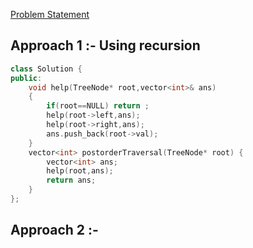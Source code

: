 [Problem Statement](https://leetcode.com/problems/binary-tree-postorder-traversal/)

## Approach 1 :- Using recursion

```cpp
class Solution {
public:
    void help(TreeNode* root,vector<int>& ans)
    {
        if(root==NULL) return ;
        help(root->left,ans);
        help(root->right,ans);
        ans.push_back(root->val);
    }
    vector<int> postorderTraversal(TreeNode* root) {
        vector<int> ans;
        help(root,ans);
        return ans;
    }
};
```

## Approach 2 :- 
